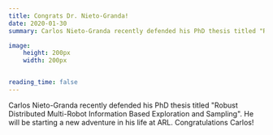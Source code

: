 ```yaml
---
title: Congrats Dr. Nieto-Granda!
date: 2020-01-30
summary: Carlos Nieto-Granda recently defended his PhD thesis titled "Robust Distributed Multi-Robot Information Based Exploration and Sampling". He will be starting a new adventure in his life at ARL. Congratulations Carlos!

image:
    height: 200px
    width: 200px


reading_time: false
---
```



<!--more-->

Carlos Nieto-Granda recently defended his PhD thesis titled "Robust Distributed Multi-Robot Information Based Exploration and Sampling". He will be starting a new adventure in his life at ARL. Congratulations Carlos!
